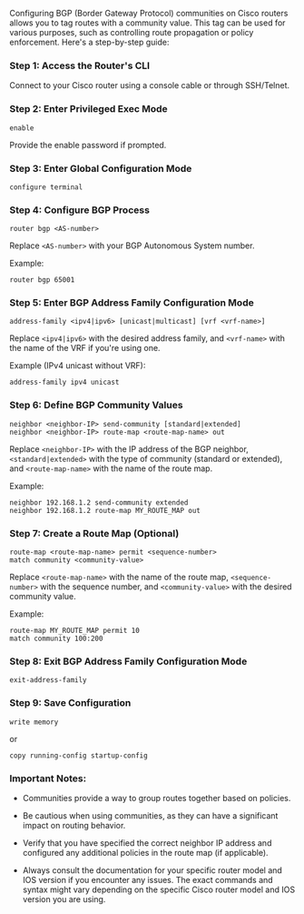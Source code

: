 Configuring BGP (Border Gateway Protocol) communities on Cisco routers allows you to tag routes with a community value. This tag can be used for various purposes, such as controlling route propagation or policy enforcement. Here's a step-by-step guide:

### Step 1: Access the Router's CLI

Connect to your Cisco router using a console cable or through SSH/Telnet.

### Step 2: Enter Privileged Exec Mode

```shell
enable
```

Provide the enable password if prompted.

### Step 3: Enter Global Configuration Mode

```shell
configure terminal
```

### Step 4: Configure BGP Process

```shell
router bgp <AS-number>
```

Replace `<AS-number>` with your BGP Autonomous System number.

Example:

```shell
router bgp 65001
```

### Step 5: Enter BGP Address Family Configuration Mode

```shell
address-family <ipv4|ipv6> [unicast|multicast] [vrf <vrf-name>]
```

Replace `<ipv4|ipv6>` with the desired address family, and `<vrf-name>` with the name of the VRF if you're using one.

Example (IPv4 unicast without VRF):

```shell
address-family ipv4 unicast
```

### Step 6: Define BGP Community Values

```shell
neighbor <neighbor-IP> send-community [standard|extended]
neighbor <neighbor-IP> route-map <route-map-name> out
```

Replace `<neighbor-IP>` with the IP address of the BGP neighbor, `<standard|extended>` with the type of community (standard or extended), and `<route-map-name>` with the name of the route map.

Example:

```shell
neighbor 192.168.1.2 send-community extended
neighbor 192.168.1.2 route-map MY_ROUTE_MAP out
```

### Step 7: Create a Route Map (Optional)

```shell
route-map <route-map-name> permit <sequence-number>
match community <community-value>
```

Replace `<route-map-name>` with the name of the route map, `<sequence-number>` with the sequence number, and `<community-value>` with the desired community value.

Example:

```shell
route-map MY_ROUTE_MAP permit 10
match community 100:200
```

### Step 8: Exit BGP Address Family Configuration Mode

```shell
exit-address-family
```

### Step 9: Save Configuration

```shell
write memory
```

or

```shell
copy running-config startup-config
```

### Important Notes:

- Communities provide a way to group routes together based on policies.

- Be cautious when using communities, as they can have a significant impact on routing behavior.

- Verify that you have specified the correct neighbor IP address and configured any additional policies in the route map (if applicable).

- Always consult the documentation for your specific router model and IOS version if you encounter any issues. The exact commands and syntax might vary depending on the specific Cisco router model and IOS version you are using.
